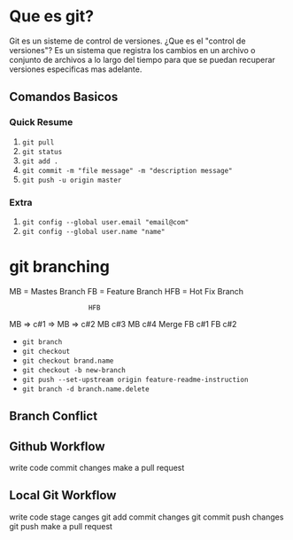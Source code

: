 # Que es git?

Git es un sisteme de control de versiones. ¿Que es el "control de versiones"?
Es un sistema que registra los cambios en un archivo o conjunto de archivos a 
lo largo del tiempo para que se puedan recuperar versiones especificas mas adelante.
## Comandos Basicos

### Quick Resume

1. `git pull` 
2. `git status`
3. `git add .`
4. `git commit -m "file message" -m "description message"`
5. `git push -u origin master`  

### Extra

1. `git config --global user.email "email@com"`
2. `git config --global user.name "name"`

# git branching 
MB = Mastes Branch
FB = Feature Branch
HFB  = Hot Fix Branch

                        HFB
MB => c#1 => MB => c#2 MB c#3 MB c#4             Merge
                    FB c#1 FB c#2 

- `git branch`
- `git checkout`
- `git checkout brand.name`
- `git checkout -b new-branch`
- `git push --set-upstream origin feature-readme-instruction`
- `git branch -d branch.name.delete`

## Branch Conflict




## Github Workflow

write code
commit changes
make a pull request

## Local Git Workflow

write code 
stage canges
git add
commit changes
git commit
push changes
git push
make a pull request


